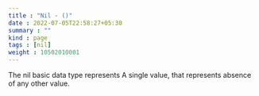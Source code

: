 ```yaml
---
title : "Nil - ()"
date : 2022-07-05T22:58:27+05:30
summary : ""
kind : page 
tags : [nil]
weight : 10502010001
---
```


The nil basic data type represents A single value, that represents absence of any other value.

<!--more-->
